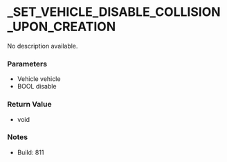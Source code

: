 # _SET_VEHICLE_DISABLE_COLLISION_UPON_CREATION

No description available.

### Parameters
* Vehicle vehicle
* BOOL disable

### Return Value
* void

### Notes
* Build: 811

